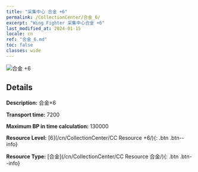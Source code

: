 ```yaml
---
title: "采集中心 合金 +6"
permalink: /CollectionCenter/合金_6/
excerpt: "Wing Fighter 采集中心合金 +6"
last_modified_at: 2024-01-15
locale: cn
ref: "合金_6.md"
toc: false
classes: wide
---
```



![合金 +6](/images/cc/CC_合金_5.png)

## Details

  **Description:** 合金×6

  **Transport time:** 7200

  **Maximum BP in time calculation:** 130000

  **Resource Level:** [6](/cn/CollectionCenter/CC Resource +6/){: .btn .btn--info}

  **Resource Type:** [合金](/cn/CollectionCenter/CC Resource 合金/){: .btn .btn--info}

